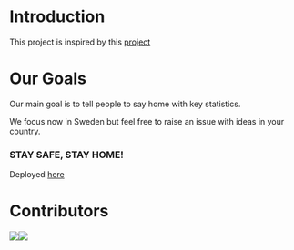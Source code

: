# Introduction

This project is inspired by this [project](https://github.com/ecohydro/covid-19-waves)

# Our Goals 
Our main goal is to tell people to say home with key statistics. 

We focus now in Sweden but feel free to raise an issue with ideas in your country. 

### STAY SAFE, STAY HOME!

Deployed [here](https://corona-confinement.herokuapp.com/)

# Contributors

[![](https://sourcerer.io/fame/clmnt/huggingface/transformers/images/0)](https://github.com/MastafaF)[![](https://github.com/MastafaF/corona_confinement_dashboard/edit/master/ressources/pictures/photobg.jpg)](https://github.com/quentindubourgdeluzencon)
